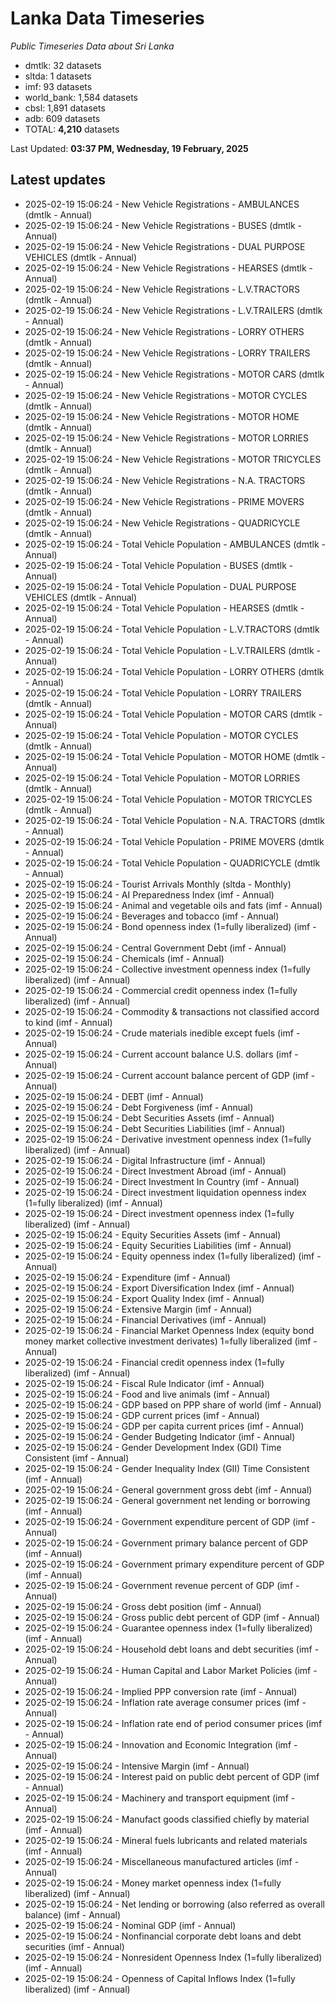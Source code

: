 # Lanka Data Timeseries
*Public Timeseries Data about Sri Lanka*

* dmtlk: 32 datasets
* sltda: 1 datasets
* imf: 93 datasets
* world_bank: 1,584 datasets
* cbsl: 1,891 datasets
* adb: 609 datasets
* TOTAL: **4,210** datasets

Last Updated: **03:37 PM, Wednesday, 19 February, 2025**

## Latest updates

* 2025-02-19 15:06:24 - New Vehicle Registrations - AMBULANCES (dmtlk - Annual)
* 2025-02-19 15:06:24 - New Vehicle Registrations - BUSES (dmtlk - Annual)
* 2025-02-19 15:06:24 - New Vehicle Registrations - DUAL PURPOSE VEHICLES (dmtlk - Annual)
* 2025-02-19 15:06:24 - New Vehicle Registrations - HEARSES (dmtlk - Annual)
* 2025-02-19 15:06:24 - New Vehicle Registrations - L.V.TRACTORS (dmtlk - Annual)
* 2025-02-19 15:06:24 - New Vehicle Registrations - L.V.TRAILERS (dmtlk - Annual)
* 2025-02-19 15:06:24 - New Vehicle Registrations - LORRY OTHERS (dmtlk - Annual)
* 2025-02-19 15:06:24 - New Vehicle Registrations - LORRY TRAILERS (dmtlk - Annual)
* 2025-02-19 15:06:24 - New Vehicle Registrations - MOTOR CARS (dmtlk - Annual)
* 2025-02-19 15:06:24 - New Vehicle Registrations - MOTOR CYCLES (dmtlk - Annual)
* 2025-02-19 15:06:24 - New Vehicle Registrations - MOTOR HOME (dmtlk - Annual)
* 2025-02-19 15:06:24 - New Vehicle Registrations - MOTOR LORRIES (dmtlk - Annual)
* 2025-02-19 15:06:24 - New Vehicle Registrations - MOTOR TRICYCLES (dmtlk - Annual)
* 2025-02-19 15:06:24 - New Vehicle Registrations - N.A. TRACTORS (dmtlk - Annual)
* 2025-02-19 15:06:24 - New Vehicle Registrations - PRIME MOVERS (dmtlk - Annual)
* 2025-02-19 15:06:24 - New Vehicle Registrations - QUADRICYCLE (dmtlk - Annual)
* 2025-02-19 15:06:24 - Total Vehicle Population - AMBULANCES (dmtlk - Annual)
* 2025-02-19 15:06:24 - Total Vehicle Population - BUSES (dmtlk - Annual)
* 2025-02-19 15:06:24 - Total Vehicle Population - DUAL PURPOSE VEHICLES (dmtlk - Annual)
* 2025-02-19 15:06:24 - Total Vehicle Population - HEARSES (dmtlk - Annual)
* 2025-02-19 15:06:24 - Total Vehicle Population - L.V.TRACTORS (dmtlk - Annual)
* 2025-02-19 15:06:24 - Total Vehicle Population - L.V.TRAILERS (dmtlk - Annual)
* 2025-02-19 15:06:24 - Total Vehicle Population - LORRY OTHERS (dmtlk - Annual)
* 2025-02-19 15:06:24 - Total Vehicle Population - LORRY TRAILERS (dmtlk - Annual)
* 2025-02-19 15:06:24 - Total Vehicle Population - MOTOR CARS (dmtlk - Annual)
* 2025-02-19 15:06:24 - Total Vehicle Population - MOTOR CYCLES (dmtlk - Annual)
* 2025-02-19 15:06:24 - Total Vehicle Population - MOTOR HOME (dmtlk - Annual)
* 2025-02-19 15:06:24 - Total Vehicle Population - MOTOR LORRIES (dmtlk - Annual)
* 2025-02-19 15:06:24 - Total Vehicle Population - MOTOR TRICYCLES (dmtlk - Annual)
* 2025-02-19 15:06:24 - Total Vehicle Population - N.A. TRACTORS (dmtlk - Annual)
* 2025-02-19 15:06:24 - Total Vehicle Population - PRIME MOVERS (dmtlk - Annual)
* 2025-02-19 15:06:24 - Total Vehicle Population - QUADRICYCLE (dmtlk - Annual)
* 2025-02-19 15:06:24 - Tourist Arrivals Monthly (sltda - Monthly)
* 2025-02-19 15:06:24 - AI Preparedness Index (imf - Annual)
* 2025-02-19 15:06:24 - Animal and vegetable oils and fats (imf - Annual)
* 2025-02-19 15:06:24 - Beverages and tobacco (imf - Annual)
* 2025-02-19 15:06:24 - Bond openness index (1=fully liberalized) (imf - Annual)
* 2025-02-19 15:06:24 - Central Government Debt (imf - Annual)
* 2025-02-19 15:06:24 - Chemicals (imf - Annual)
* 2025-02-19 15:06:24 - Collective investment openness index (1=fully liberalized) (imf - Annual)
* 2025-02-19 15:06:24 - Commercial credit openness index (1=fully liberalized) (imf - Annual)
* 2025-02-19 15:06:24 - Commodity & transactions not classified accord to kind (imf - Annual)
* 2025-02-19 15:06:24 - Crude materials inedible except fuels (imf - Annual)
* 2025-02-19 15:06:24 - Current account balance U.S. dollars (imf - Annual)
* 2025-02-19 15:06:24 - Current account balance percent of GDP (imf - Annual)
* 2025-02-19 15:06:24 - DEBT (imf - Annual)
* 2025-02-19 15:06:24 - Debt Forgiveness (imf - Annual)
* 2025-02-19 15:06:24 - Debt Securities Assets (imf - Annual)
* 2025-02-19 15:06:24 - Debt Securities Liabilities (imf - Annual)
* 2025-02-19 15:06:24 - Derivative investment openness index (1=fully liberalized) (imf - Annual)
* 2025-02-19 15:06:24 - Digital Infrastructure (imf - Annual)
* 2025-02-19 15:06:24 - Direct Investment Abroad (imf - Annual)
* 2025-02-19 15:06:24 - Direct Investment In Country (imf - Annual)
* 2025-02-19 15:06:24 - Direct investment liquidation openness index (1=fully liberalized) (imf - Annual)
* 2025-02-19 15:06:24 - Direct investment openness index (1=fully liberalized) (imf - Annual)
* 2025-02-19 15:06:24 - Equity Securities Assets (imf - Annual)
* 2025-02-19 15:06:24 - Equity Securities Liabilities (imf - Annual)
* 2025-02-19 15:06:24 - Equity openness index (1=fully liberalized) (imf - Annual)
* 2025-02-19 15:06:24 - Expenditure (imf - Annual)
* 2025-02-19 15:06:24 - Export Diversification Index (imf - Annual)
* 2025-02-19 15:06:24 - Export Quality Index (imf - Annual)
* 2025-02-19 15:06:24 - Extensive Margin (imf - Annual)
* 2025-02-19 15:06:24 - Financial Derivatives (imf - Annual)
* 2025-02-19 15:06:24 - Financial Market Openness Index (equity bond money market collective investment derivates) 1=fully liberalized (imf - Annual)
* 2025-02-19 15:06:24 - Financial credit openness index (1=fully liberalized) (imf - Annual)
* 2025-02-19 15:06:24 - Fiscal Rule Indicator (imf - Annual)
* 2025-02-19 15:06:24 - Food and live animals (imf - Annual)
* 2025-02-19 15:06:24 - GDP based on PPP share of world (imf - Annual)
* 2025-02-19 15:06:24 - GDP current prices (imf - Annual)
* 2025-02-19 15:06:24 - GDP per capita current prices (imf - Annual)
* 2025-02-19 15:06:24 - Gender Budgeting Indicator (imf - Annual)
* 2025-02-19 15:06:24 - Gender Development Index (GDI) Time Consistent (imf - Annual)
* 2025-02-19 15:06:24 - Gender Inequality Index (GII) Time Consistent (imf - Annual)
* 2025-02-19 15:06:24 - General government gross debt (imf - Annual)
* 2025-02-19 15:06:24 - General government net lending or borrowing (imf - Annual)
* 2025-02-19 15:06:24 - Government expenditure percent of GDP (imf - Annual)
* 2025-02-19 15:06:24 - Government primary balance percent of GDP (imf - Annual)
* 2025-02-19 15:06:24 - Government primary expenditure percent of GDP (imf - Annual)
* 2025-02-19 15:06:24 - Government revenue percent of GDP (imf - Annual)
* 2025-02-19 15:06:24 - Gross debt position (imf - Annual)
* 2025-02-19 15:06:24 - Gross public debt percent of GDP (imf - Annual)
* 2025-02-19 15:06:24 - Guarantee openness index (1=fully liberalized) (imf - Annual)
* 2025-02-19 15:06:24 - Household debt loans and debt securities (imf - Annual)
* 2025-02-19 15:06:24 - Human Capital and Labor Market Policies (imf - Annual)
* 2025-02-19 15:06:24 - Implied PPP conversion rate (imf - Annual)
* 2025-02-19 15:06:24 - Inflation rate average consumer prices (imf - Annual)
* 2025-02-19 15:06:24 - Inflation rate end of period consumer prices (imf - Annual)
* 2025-02-19 15:06:24 - Innovation and Economic Integration (imf - Annual)
* 2025-02-19 15:06:24 - Intensive Margin (imf - Annual)
* 2025-02-19 15:06:24 - Interest paid on public debt percent of GDP (imf - Annual)
* 2025-02-19 15:06:24 - Machinery and transport equipment (imf - Annual)
* 2025-02-19 15:06:24 - Manufact goods classified chiefly by material (imf - Annual)
* 2025-02-19 15:06:24 - Mineral fuels lubricants and related materials (imf - Annual)
* 2025-02-19 15:06:24 - Miscellaneous manufactured articles (imf - Annual)
* 2025-02-19 15:06:24 - Money market openness index (1=fully liberalized) (imf - Annual)
* 2025-02-19 15:06:24 - Net lending or borrowing (also referred as overall balance) (imf - Annual)
* 2025-02-19 15:06:24 - Nominal GDP (imf - Annual)
* 2025-02-19 15:06:24 - Nonfinancial corporate debt loans and debt securities (imf - Annual)
* 2025-02-19 15:06:24 - Nonresident Openness Index (1=fully liberalized) (imf - Annual)
* 2025-02-19 15:06:24 - Openness of Capital Inflows Index (1=fully liberalized) (imf - Annual)